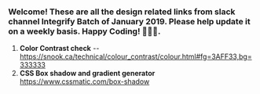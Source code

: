 ### Welcome! These are all the design related links from slack channel Integrify Batch of January 2019. Please help update it on a weekly basis. Happy Coding! 🙊😀😍.

1. **Color Contrast check** --https://snook.ca/technical/colour_contrast/colour.html#fg=3AFF33,bg=333333
2. **CSS Box shadow and gradient generator** https://www.cssmatic.com/box-shadow
